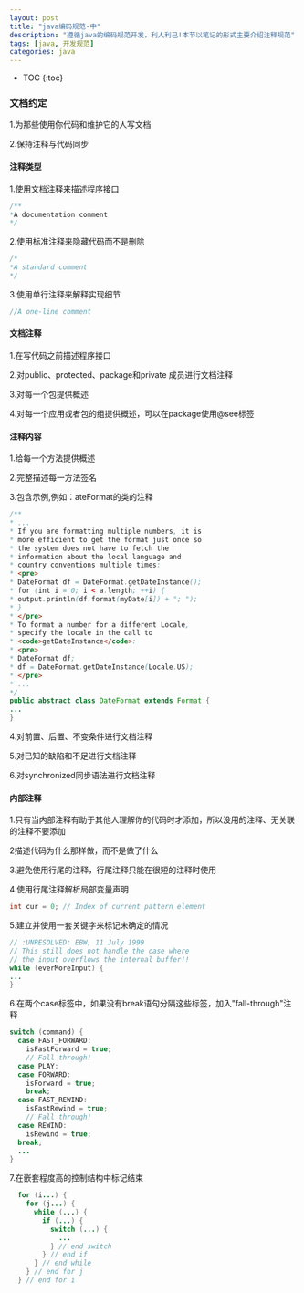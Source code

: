 ```yaml
---
layout: post
title: "java编码规范-中"
description: "遵循java的编码规范开发，利人利己!本节以笔记的形式主要介绍注释规范"
tags: [java, 开发规范]
categories: java
---
```


* TOC
{:toc}

### 文档约定
1.为那些使用你代码和维护它的人写文档

2.保持注释与代码同步

#### 注释类型
1.使用文档注释来描述程序接口

```java
/**
*A documentation comment
*/
```
2.使用标准注释来隐藏代码而不是删除

```java
/*
*A standard comment
*/
```
3.使用单行注释来解释实现细节

```java
//A one-line comment
```

#### 文档注释
1.在写代码之前描述程序接口

2.对public、protected、package和private 成员进行文档注释

3.对每一个包提供概述

4.对每一个应用或者包的组提供概述，可以在package使用@see标签

#### 注释内容
1.给每一个方法提供概述

2.完整描述每一方法签名

3.包含示例,例如：ateFormat的类的注释

```java
/**
* ...
* If you are formatting multiple numbers, it is
* more efficient to get the format just once so
* the system does not have to fetch the
* information about the local language and
* country conventions multiple times:
* <pre>
* DateFormat df = DateFormat.getDateInstance();
* for (int i = 0; i < a.length; ++i) {
* output.println(df.format(myDate[i]) + "; ");
* }
* </pre>
* To format a number for a different Locale,
* specify the locale in the call to
* <code>getDateInstance</code>:
* <pre>
* DateFormat df;
* df = DateFormat.getDateInstance(Locale.US);
* </pre>
* ...
*/
public abstract class DateFormat extends Format {
...
}
```
4.对前置、后置、不变条件进行文档注释

5.对已知的缺陷和不足进行文档注释

6.对synchronized同步语法进行文档注释

#### 内部注释
1.只有当内部注释有助于其他人理解你的代码时才添加，所以没用的注释、无关联的注释不要添加

2描述代码为什么那样做，而不是做了什么

3.避免使用行尾的注释，行尾注释只能在很短的注释时使用

4.使用行尾注释解析局部变量声明

```java
int cur = 0; // Index of current pattern element
```
5.建立并使用一套关键字来标记未确定的情况

```java
// :UNRESOLVED: EBW, 11 July 1999
// This still does not handle the case where
// the input overflows the internal buffer!!
while (everMoreInput) {
...
}
```
6.在两个case标签中，如果没有break语句分隔这些标签，加入"fall-through"注释

```java
switch (command) {
  case FAST_FORWARD:
    isFastForward = true;
    // Fall through!
  case PLAY:
  case FORWARD:
    isForward = true;
    break;
  case FAST_REWIND:
    isFastRewind = true;
    // Fall through!
  case REWIND:
    isRewind = true;
  break;
  ...
}
```
7.在嵌套程度高的控制结构中标记结束

```java
  for (i...) {
    for (j...) {
      while (...) {
        if (...) {
          switch (...) {
            ...
          } // end switch
        } // end if
      } // end while
    } // end for j
  } // end for i
```

